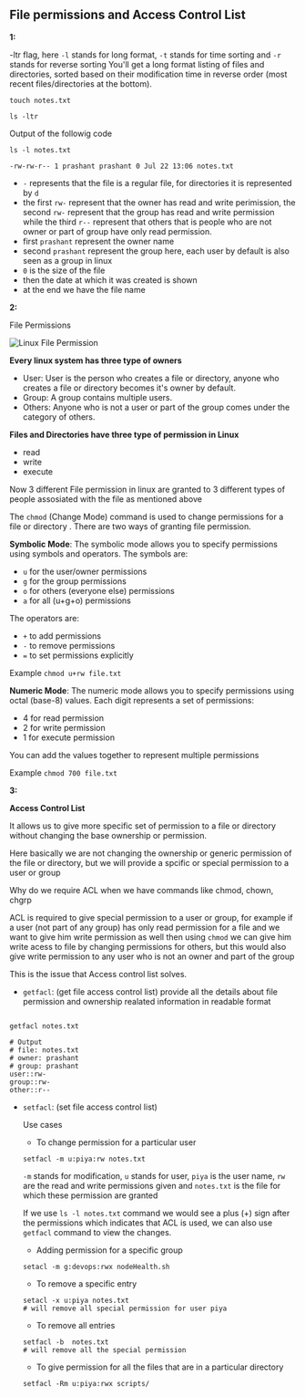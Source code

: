 ## File permissions and Access Control List

**1:**

-ltr flag, here `-l` stands for long format, `-t` stands for time sorting and `-r` stands for reverse sorting
You'll get a long format listing of files and directories, sorted based on their modification time in reverse order (most recent files/directories at the bottom).

```shell
touch notes.txt

ls -ltr
```

Output of the followig code
```shell
ls -l notes.txt

-rw-rw-r-- 1 prashant prashant 0 Jul 22 13:06 notes.txt
```

- `-` represents that the file is a regular file, for directories it is represented by `d`
- the first `rw-` represent that the owner has read and write perimission, the second `rw-` represent that the group has read and write permission while the third `r--` represent that others that is people who are not owner or part of group have only read permission.
- first `prashant` represent the owner name
- second `prashant` represent the group here, each user by default is also seen as a group in linux
- `0` is the size of the file
- then the date at which it was created is shown
- at the end we have the file name


**2:** 

File Permissions

![Linux File Permission](https://pbs.twimg.com/media/FULaVQoUEAE4Unj.jpg:large)


**Every linux system has three type of owners**
- User: User is the person who creates a file or directory, anyone who creates a file or directory becomes it's owner by default.
- Group: A group contains multiple users.
- Others: Anyone who is not a user or part of the group comes under the category of others.


**Files and Directories have three type of permission in Linux**
- read
- write
- execute


Now 3 different File permission in linux are granted to 3 different types of people assosiated with the file as mentioned above

The `chmod` (Change Mode) command is used to change permissions for a file or directory .
There are two ways of granting file permission.

**Symbolic Mode**: The symbolic mode allows you to specify permissions using symbols and operators. The symbols are:

- `u` for the user/owner permissions
- `g` for the group permissions
- `o` for others (everyone else) permissions
- `a` for all (u+g+o) permissions

The operators are:

- `+` to add permissions
- `-` to remove permissions
- `=` to set permissions explicitly

Example `chmod u+rw file.txt`

**Numeric Mode**: The numeric mode allows you to specify permissions using octal (base-8) values. Each digit represents a set of permissions:

- 4 for read permission
- 2 for write permission
- 1 for execute permission

You can add the values together to represent multiple permissions

Example `chmod 700 file.txt`


**3:**

**Access Control List**

It allows us to give more specific set of permission to a file or directory without changing the base ownership or permission.

Here basically we are not changing the ownership or generic permission of the file or directory, but we will provide a spcific or special permission to a user or group

Why do we require ACL when we have commands like chmod, chown, chgrp

ACL is required to give special permission to a user or group, for example if a user (not part of any group) has only read permission for a file and we want to give him write permission as well then using `chmod` we can give him write acess to file by changing permissions for others, but this would also give write permission to any user who is not an owner and part of the group

This is the issue that Access control list solves.


- `getfacl`: (get file access control list) provide all the details about file permission and ownership realated information in readable format

```shell

getfacl notes.txt

# Output
# file: notes.txt
# owner: prashant
# group: prashant
user::rw-
group::rw-
other::r--

```

- `setfacl`: (set file access control list)

    Use cases
    - To change permission for a particular user
    ```shell
    setfacl -m u:piya:rw notes.txt
    ```
    `-m` stands for modification, `u` stands for user, `piya` is the user name, `rw` are the read and write permissions given and `notes.txt` is the file for which these permission are granted

    If we use `ls -l notes.txt` command we would see a plus (+) sign after the permissions which indicates that ACL is used, we can also use `getfacl` command to view the changes.

    - Adding permission for a specific group
    ```shell
    setacl -m g:devops:rwx nodeHealth.sh
    ```

    - To remove a specific entry
    ```shell
    setacl -x u:piya notes.txt
    # will remove all special permission for user piya
    ```

    - To remove all entries
    ```shell
    setfacl -b  notes.txt
    # will remove all the special permission
    ```

    - To give permission for all the files that are in a particular directory
    ```shell
    setfacl -Rm u:piya:rwx scripts/
    ```
